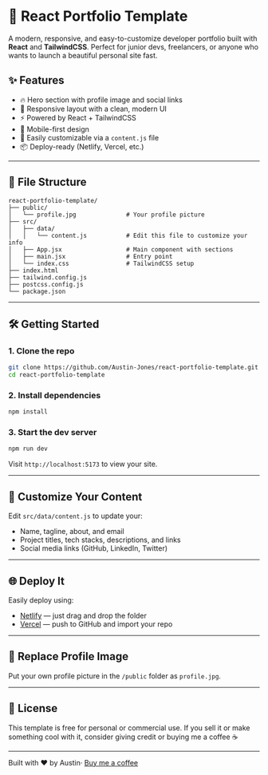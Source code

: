 # 🚀 React Portfolio Template

A modern, responsive, and easy-to-customize developer portfolio built with **React** and **TailwindCSS**. Perfect for junior devs, freelancers, or anyone who wants to launch a beautiful personal site fast.

## ✨ Features

- 🔥 Hero section with profile image and social links
- 🎨 Responsive layout with a clean, modern UI
- ⚡ Powered by React + TailwindCSS
- 📱 Mobile-first design
- 📁 Easily customizable via a `content.js` file
- 📦 Deploy-ready (Netlify, Vercel, etc.)

---

## 📁 File Structure

```
react-portfolio-template/
├── public/
│   └── profile.jpg              # Your profile picture
├── src/
│   ├── data/
│   │   └── content.js           # Edit this file to customize your info
│   ├── App.jsx                  # Main component with sections
│   ├── main.jsx                 # Entry point
│   └── index.css                # TailwindCSS setup
├── index.html
├── tailwind.config.js
├── postcss.config.js
└── package.json
```

---

## 🛠️ Getting Started

### 1. Clone the repo
```bash
git clone https://github.com/Austin-Jones/react-portfolio-template.git
cd react-portfolio-template
```

### 2. Install dependencies
```bash
npm install
```

### 3. Start the dev server
```bash
npm run dev
```

Visit `http://localhost:5173` to view your site.

---

## 🧠 Customize Your Content

Edit `src/data/content.js` to update your:
- Name, tagline, about, and email
- Project titles, tech stacks, descriptions, and links
- Social media links (GitHub, LinkedIn, Twitter)

---

## 🌐 Deploy It

Easily deploy using:
- [Netlify](https://netlify.com) — just drag and drop the folder
- [Vercel](https://vercel.com) — push to GitHub and import your repo

---

## 📸 Replace Profile Image
Put your own profile picture in the `/public` folder as `profile.jpg`.

---

## 📄 License
This template is free for personal or commercial use. If you sell it or make something cool with it, consider giving credit or buying me a coffee ☕

---

Built with ❤️ by Austin· [Buy me a coffee](https://buymeacoffee.com/uIhQe1t)
